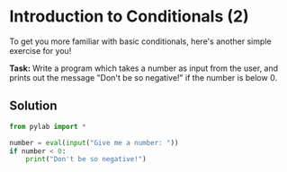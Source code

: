 # Introduction to Conditionals (2)

To get you more familiar with basic conditionals, here's another simple exercise for you!

**Task:** Write a program which takes a number as input from the user, and prints out the message "Don't be so negative!" if the number is below 0.

## Solution
```python
from pylab import *

number = eval(input("Give me a number: "))
if number < 0:
    print("Don't be so negative!")
```
